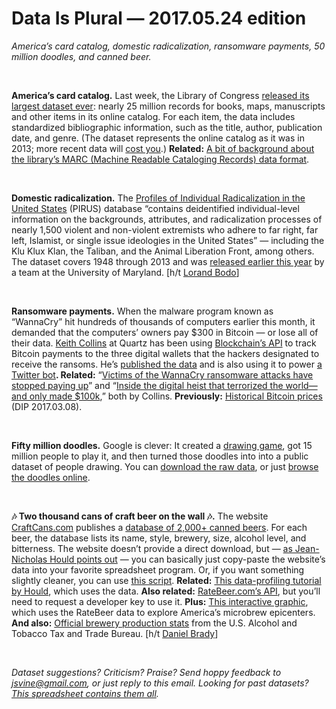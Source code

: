 Data Is Plural — 2017.05.24 edition
===================================

*America’s card catalog, domestic radicalization, ransomware payments, 50 million doodles, and canned beer.*

&nbsp;

**America’s card catalog.** Last week, the Library of Congress [released its largest dataset ever](https://www.loc.gov/item/prn-17-068/): nearly 25 million records for books, maps, manuscripts and other items in its online catalog. For each item, the data includes standardized bibliographic information, such as the title, author, publication date, and genre. (The dataset represents the online catalog as it was in 2013; more recent data will [cost you](http://www.loc.gov/cds/PDFdownloads/mds2016.pdf).) **Related:** [A bit of background about the library’s MARC (Machine Readable Cataloging Records) data format](https://opensource.com/article/17/4/bit-about-marc-handlers).

&nbsp;

**Domestic radicalization.** The [Profiles of Individual Radicalization in the United States](http://www.start.umd.edu/data-tools/profiles-individual-radicalization-united-states-pirus) (PIRUS) database “contains deidentified individual-level information on the backgrounds, attributes, and radicalization processes of nearly 1,500 violent and non-violent extremists who adhere to far right, far left, Islamist, or single issue ideologies in the United States” — including the Klu Klux Klan, the Taliban, and the Animal Liberation Front, among others. The dataset covers 1948 through 2013 and was [released earlier this year](http://www.start.umd.edu/news/profiles-individual-radicalization-united-states-pirus-data-now-available) by a team at the University of Maryland. [h/t [Lorand Bodo](https://twitter.com/LorandBodo/status/864186557242249216)]

&nbsp;

**Ransomware payments.** When the malware program known as “WannaCry” hit hundreds of thousands of computers earlier this month, it demanded that the computers’ owners pay $300 in Bitcoin — or lose all of their data. [Keith Collins](http://keithcollins.github.io/) at Quartz has been using [Blockchain’s API](https://blockchain.info/api) to track Bitcoin payments to the three digital wallets that the hackers designated to receive the ransoms. He’s [published the data](https://github.com/keithcollins/actual_ransom) and is also using it to power [a Twitter bot](https://twitter.com/actual_ransom)**. Related:** “[Victims of the WannaCry ransomware attacks have stopped paying up](https://qz.com/986094/wannacry-ransomware-attacks-victims-have-stopped-paying-the-ransom/)” and “[Inside the digital heist that terrorized the world—and only made $100k](https://qz.com/985093/inside-the-digital-heist-that-terrorized-the-world-and-made-less-than-100k/),” both by Collins. **Previously:** [Historical Bitcoin prices](https://tinyletter.com/data-is-plural/letters/data-is-plural-2017-03-08-edition) (DIP 2017.03.08).

&nbsp;

**Fifty million doodles.** Google is clever: It created a [drawing game](https://quickdraw.withgoogle.com/data), got 15 million people to play it, and then turned those doodles into into a public dataset of people drawing. You can [download the raw data](https://github.com/googlecreativelab/quickdraw-dataset), or just [browse the doodles online](https://quickdraw.withgoogle.com/data).

&nbsp;

**🎶 Two thousand cans of craft beer on the wall 🎶.** The website [CraftCans.com](http://www.craftcans.com/) publishes a [database of 2,000+ canned beers](http://craftcans.com/db.php?search=all&sort=beerid&ord=desc&view=text). For each beer, the database lists its name, style, brewery, size, alcohol level, and bitterness. The website doesn’t provide a direct download, but — [as Jean-Nicholas Hould points out](http://www.jeannicholashould.com/python-web-scraping-tutorial-for-craft-beers.html) — you can basically just copy-paste the website’s data into your favorite spreadsheet program. Or, if you want something slightly cleaner, you can use [this script](https://gist.github.com/jsvine/c537ac9509e7d0ed713cced4992faf39). **Related:** [This data-profiling tutorial by Hould](http://www.jeannicholashould.com/profiling-a-dataset-of-craft-beers.html), which uses the data. **Also related:** [RateBeer.com’s API](https://www.ratebeer.com/json/ratebeerapi.asp), but you’ll need to request a developer key to use it. **Plus:** [This interactive graphic](https://pudding.cool/2017/04/beer/), which uses the RateBeer data to explore America’s microbrew epicenters. **And also:** [Official brewery production stats](https://www.ttb.gov/beer/beer-stats.shtml) from the U.S. Alcohol and Tobacco Tax and Trade Bureau. [h/t [Daniel Brady](http://danjbrady.com/)]

&nbsp;

*Dataset suggestions? Criticism? Praise? Send hoppy feedback to <jsvine@gmail.com>, or just reply to this email. Looking for past datasets? [This spreadsheet contains them all](https://docs.google.com/spreadsheets/d/1wZhPLMCHKJvwOkP4juclhjFgqIY8fQFMemwKL2c64vk).*